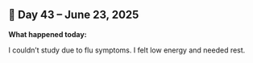 ## 📅 Day 43 – June 23, 2025

**What happened today:**

I couldn’t study due to flu symptoms. I felt low energy and needed rest.
